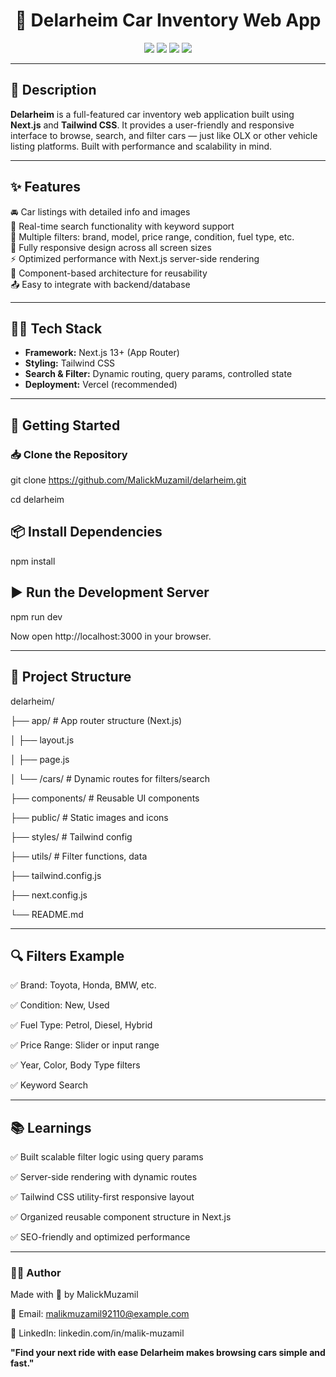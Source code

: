 <h1 align="center">🚗 Delarheim Car Inventory Web App</h1>

<p align="center">
  <img src="https://img.shields.io/badge/Framework-Next.js-black?style=for-the-badge" />
  <img src="https://img.shields.io/badge/Styling-TailwindCSS-blue?style=for-the-badge" />
  <img src="https://img.shields.io/badge/Functional-Search%20%7C%20Filters-green?style=for-the-badge" />
  <img src="https://img.shields.io/badge/Status-Complete-success?style=for-the-badge" />
</p>

---

## 📄 Description

**Delarheim** is a full-featured car inventory web application built using **Next.js** and **Tailwind CSS**. It provides a user-friendly and responsive interface to browse, search, and filter cars — just like OLX or other vehicle listing platforms. Built with performance and scalability in mind.

---

## ✨ Features

🚘 Car listings with detailed info and images  
🔎 Real-time search functionality with keyword support  
📂 Multiple filters: brand, model, price range, condition, fuel type, etc.  
📱 Fully responsive design across all screen sizes  
⚡ Optimized performance with Next.js server-side rendering  
🧩 Component-based architecture for reusability  
📤 Easy to integrate with backend/database

---

## 🧑‍💻 Tech Stack

- **Framework:** Next.js 13+ (App Router)  
- **Styling:** Tailwind CSS  
- **Search & Filter:** Dynamic routing, query params, controlled state  
- **Deployment:** Vercel (recommended)

---

## 🚀 Getting Started

### 📥 Clone the Repository

git clone https://github.com/MalickMuzamil/delarheim.git

cd delarheim


## 📦 Install Dependencies
npm install


## ▶️ Run the Development Server
npm run dev

Now open http://localhost:3000 in your browser.

---

## 📁 Project Structure

delarheim/

├── app/                    # App router structure (Next.js)

│   ├── layout.js

│   ├── page.js

│   └── /cars/              # Dynamic routes for filters/search

├── components/            # Reusable UI components

├── public/                # Static images and icons

├── styles/                # Tailwind config

├── utils/                 # Filter functions, data

├── tailwind.config.js

├── next.config.js

└── README.md

---

## 🔍 Filters Example
✅ Brand: Toyota, Honda, BMW, etc.

✅ Condition: New, Used

✅ Fuel Type: Petrol, Diesel, Hybrid

✅ Price Range: Slider or input range

✅ Year, Color, Body Type filters

✅ Keyword Search

---

## 📚 Learnings
✅ Built scalable filter logic using query params

✅ Server-side rendering with dynamic routes

✅ Tailwind CSS utility-first responsive layout

✅ Organized reusable component structure in Next.js

✅ SEO-friendly and optimized performance

---

### 🧑‍💻 Author

Made with 🚀 by MalickMuzamil

📧 Email: malikmuzamil92110@example.com 

💼 LinkedIn: linkedin.com/in/malik-muzamil


**"Find your next ride with ease Delarheim makes browsing cars simple and fast."**
